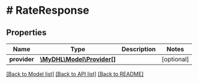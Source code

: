 # # RateResponse

## Properties

Name | Type | Description | Notes
------------ | ------------- | ------------- | -------------
**provider** | [**\MyDHL\Model\Provider[]**](Provider.md) |  | [optional] 

[[Back to Model list]](../../README.md#documentation-for-models) [[Back to API list]](../../README.md#documentation-for-api-endpoints) [[Back to README]](../../README.md)


